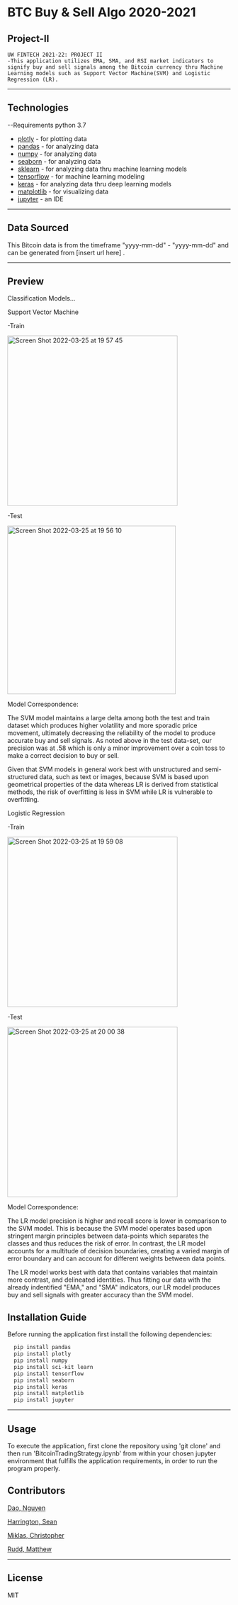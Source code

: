 # BTC Buy & Sell Algo 2020-2021
## Project-II
	UW FINTECH 2021-22: PROJECT II
	-This application utilizes EMA, SMA, and RSI market indicators to signify buy and sell signals among the Bitcoin currency thru Machine Learning models such as Support Vector Machine(SVM) and Logistic Regression (LR). 
 
---

## Technologies
--Requirements
python 3.7

- [plotly](https://pypi.org/project/plotly/) - for plotting data
- [pandas](https://pypi.org/project/pandas/) - for analyzing data 
- [numpy](https://pypi.org/project/numpy/) - for analyzing data 
- [seaborn](https://pypi.org/project/seaborn/) - for analyzing data
- [sklearn](https://pypi.org/project/sklearn/) - for analyzing data thru machine learning models
- [tensorflow](https://pypi.org/project/tensorflow/) - for machine learning modeling
- [keras](https://pypi.org/project/keras/) - for analyzing data thru deep learning models
- [matplotlib](https://pypi.org/project/matplotlib/) - for visualizing data
- [jupyter](https://pypi.org/project/jupyterlab/) - an IDE
 

---

## Data Sourced

This Bitcoin data is from the timeframe "yyyy-mm-dd" - "yyyy-mm-dd" and can be generated from [insert url here] <URL>.

---


## Preview

Classification Models...

Support Vector Machine

-Train
	
<img width="384" alt="Screen Shot 2022-03-25 at 19 57 45" src="https://user-images.githubusercontent.com/94579605/160222214-6bb64af7-3e54-4d60-bea8-37d1cf96d52e.png">


		
-Test
	
<img width="380" alt="Screen Shot 2022-03-25 at 19 56 10" src="https://user-images.githubusercontent.com/94579605/160222167-56455a08-aa6f-4fe4-b21c-3be72e3a7dbf.png">


	
Model Correspondence:
	
The SVM model maintains a large delta among both the test and train dataset which produces higher volatility and more sporadic price movement, ultimately decreasing the reliability of the model to produce accurate buy and sell signals. As noted above in the test data-set, our precision was at .58 which is only a minor improvement over a coin toss to make a correct decision to buy or sell. 

Given that SVM models in general work best with unstructured and semi-structured data, such as text or images, because SVM is based upon geometrical properties of the data whereas LR is derived from statistical methods, the risk of overfitting is less in SVM while LR is vulnerable to overfitting. 

	
Logistic Regression
	
-Train
	
<img width="384" alt="Screen Shot 2022-03-25 at 19 59 08" src="https://user-images.githubusercontent.com/94579605/160222267-d474788d-fab1-4247-998b-a6b291f2e913.png">


	
-Test
	
<img width="384" alt="Screen Shot 2022-03-25 at 20 00 38" src="https://user-images.githubusercontent.com/94579605/160222304-c45e1ccb-b06c-4426-aaac-2c10df79a157.png">



Model Correspondence:

The LR model precision is higher and recall score is lower in comparison to the SVM model. This is because the SVM model operates based upon stringent margin principles between data-points which separates the classes and thus reduces the risk of error. In contrast, the LR model accounts for a multitude of decision boundaries, creating a varied margin of error boundary and can account for different weights between data points. 
	
The LR model works best with data that contains variables that maintain more contrast, and delineated identities. Thus fitting our data  with the already indentified "EMA," and "SMA" indicators, our LR model produces buy and sell signals with greater accuracy than the SVM model. 
 
				
## Installation Guide

Before running the application first install the following dependencies:

```python
  pip install pandas
  pip install plotly
  pip install numpy
  pip install sci-kit learn
  pip install tensorflow
  pip install seaborn
  pip install keras
  pip install matplotlib
  pip install jupyter

```
---
## Usage
To execute the application, first clone the repository using 'git clone' and then run 'BitcoinTradingStrategy.ipynb' from within your chosen jupyter environment that fulfills the application requirements, in order to run the program properly. 


## Contributors

[Dao, Nguyen](https://www.linkedin.com/in/nguyen-dao-a55669215/)

[Harrington, Sean](https://www.linkedin.com/in/sean-harrington16/)

[Miklas, Christopher](https://www.linkedin.com/in/christopher-miklas) 

[Rudd, Matthew](https://www.linkedin.com/in/matthewp-rudd/)


---

## License

MIT
